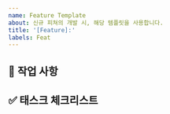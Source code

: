 ```yaml
---
name: Feature Template
about: 신규 피쳐의 개발 시, 해당 템플릿을 사용합니다.
title: '[Feature]:'
labels: Feat
---
```


## 🧰 작업 사항

<!-- Task를 생성한 이유나 어떤 작업을 진행할 것인지 내용을 작성합니다.  -->

## ✅ 태스크 체크리스트

<!-- 해당 사항은 선택입니다. -->
<!-- Task와 관련하여 최소한으로 구현되거나, 적용되어야 할 사항들을 기록합니다. -->
